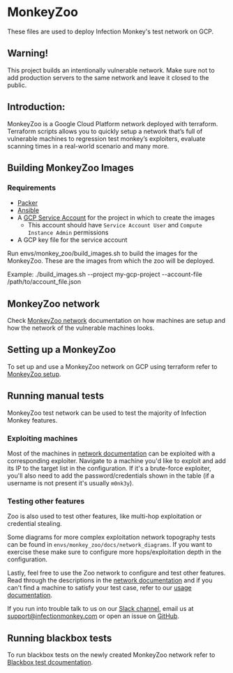# MonkeyZoo
These files are used to deploy Infection Monkey's test network on GCP.<br>

## Warning\!

This project builds an intentionally
<span class="underline">vulnerable</span> network. Make sure not to add
production servers to the same network and leave it closed to the
public.

## Introduction:

MonkeyZoo is a Google Cloud Platform network deployed with terraform.
Terraform scripts allows you to quickly setup a network that’s full of
vulnerable machines to regression test monkey’s exploiters, evaluate
scanning times in a real-world scenario and many more.

## Building MonkeyZoo Images

### Requirements
- [Packer](https://developer.hashicorp.com/packer/downloads)
- [Ansible](https://docs.ansible.com/ansible/latest/installation_guide/intro_installation.html#installing-ansible)
- A [GCP Service Account](https://developers.google.com/identity/protocols/oauth2/service-account#creatinganaccount) for the project in which to create the images
  - This account should have `Service Account User` and `Compute Instance Admin` permissions
- A GCP key file for the service account

Run envs/monkey_zoo/build_images.sh to build the images for the MonkeyZoo. These are the images from which the zoo will be deployed.

Example:
  ./build_images.sh --project my-gcp-project --account-file /path/to/account_file.json

## MonkeyZoo network

Check [MonkeyZoo network](docs/zoo_network.md) documentation on how machines are setup
and how the network of the vulnerable machines looks.

## Setting up a MonkeyZoo

To set up and use a MonkeyZoo network on GCP using terraform refer to [MonkeyZoo setup](docs/zoo_setup.md).

## Running manual tests

MonkeyZoo test network can be used to test the majority of Infection Monkey features.

### Exploiting machines

Most of the machines in [network documentation](docs/zoo_network.md) can be exploited with a
corresponding exploiter. Navigate to a machine you'd like to exploit and add its IP to the target
list in the configuration. If it's a brute-force exploiter, you'll also need to add the password/credentials
shown in the table (if a username is not present it's usually `m0nk3y`).

### Testing other features

Zoo is also used to test other features, like multi-hop exploitation or credential stealing.

Some diagrams for more complex exploitation network topography tests can be found in `envs/monkey_zoo/docs/network_diagrams`.
If you want to exercise these make sure to configure more hops/exploitation depth in the configuration.

Lastly, feel free to use the Zoo network to configure and test other features. Read through the descriptions
in the [network documentation](docs/zoo_network.md) and if you can't find a machine to satisfy your test case,
refer to our [usage documentation](https://techdocs.akamai.com/infection-monkey/docs/usage).

If you run into trouble talk to us on our [Slack channel](https://infectionmonkey.slack.com/join/shared_invite/enQtNDU5MjAxMjg1MjU1LWM0NjVmNWE2ZTMzYzAxOWJiYmMxMzU0NWU3NmUxYjcyNjk0YWY2MDkwODk4NGMyNDU4NzA4MDljOWNmZWViNDU),
email us at support@infectionmonkey.com or open an issue on [GitHub](https://github.com/guardicore/monkey).

## Running blackbox tests

To run blackbox tests on the newly created MonkeyZoo network refer to [Blackbox test dcoumentation](blackbox/README.md).
